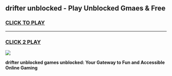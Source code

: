 
## drifter unblocked - Play Unblocked Gmaes & Free
<h3>
<a href="https://news.freeplayer.one?title=drifter_unblocked&ref=16F">CLICK TO PLAY</a></h3>
<hr>

<h3>
<a href="https://news.freeplayer.one?title=drifter_unblocked&ref=16F">CLICK 2 PLAY</a>
  
</h3>

<a href="https://news.freeplayer.one?title=drifter_unblocked&ref=16F/"><img src="https://clearcache.store/games.png"></a>


**drifter unblocked games unblocked: Your Gateway to Fun and Accessible Online Gaming**
